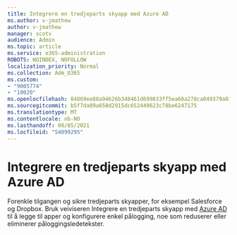 ```yaml
---
title: Integrere en tredjeparts skyapp med Azure AD
ms.author: v-jmathew
author: v-jmathew
manager: scotv
audience: Admin
ms.topic: article
ms.service: o365-administration
ROBOTS: NOINDEX, NOFOLLOW
localization_priority: Normal
ms.collection: Adm_O365
ms.custom:
- "9005774"
- "10020"
ms.openlocfilehash: 84869ee88a94626b348461d699833ff5ea68a278ca049379a01c5209e4b1d076
ms.sourcegitcommit: b5f7da89a650d2915dc652449623c78be6247175
ms.translationtype: MT
ms.contentlocale: nb-NO
ms.lasthandoff: 08/05/2021
ms.locfileid: "54099295"
---
```

# <a name="integrate-a-third-party-cloud-app-with-azure-ad"></a>Integrere en tredjeparts skyapp med Azure AD

Forenkle tilgangen og sikre tredjeparts skyapper, for eksempel Salesforce og Dropbox. Bruk veiviseren Integrere en tredjeparts skyapp med [Azure AD](https://go.microsoft.com/fwlink/?linkid=2157464) til å legge til apper og konfigurere enkel pålogging, noe som reduserer eller eliminerer påloggingsledetekster.
